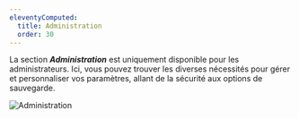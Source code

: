 ```yaml
---
eleventyComputed:
  title: Administration
  order: 30
---
```

La section ***Administration*** est uniquement disponible pour les administrateurs. Ici, vous pouvez trouver les diverses nécessités pour gérer et personnaliser vos paramètres, allant de la sécurité aux options de sauvegarde.

![Administration](https://cdnweb.devolutions.net/docs/docs_en_server_ServerOp0065.png)